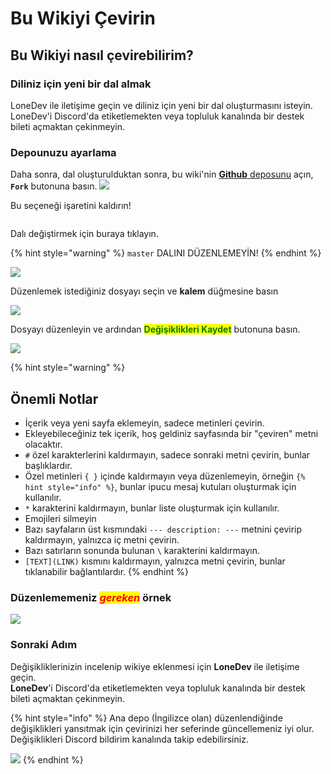 # Bu Wikiyi Çevirin

## Bu Wikiyi nasıl çevirebilirim?

### Diliniz için yeni bir dal almak

LoneDev ile iletişime geçin ve diliniz için yeni bir dal oluşturmasını isteyin.\
LoneDev'i Discord'da etiketlemekten veya topluluk kanalında bir destek bileti açmaktan çekinmeyin.

### Depounuzu ayarlama

Daha sonra, dal oluşturulduktan sonra, bu wiki'nin [**Github** deposunu](https://github.com/LoneDev6/Wiki-ItemsAdder) açın, **`Fork`** butonuna basın.
![](<../.gitbook/assets/image (99) (1).png>)

Bu seçeneği işaretini kaldırın!

<figure><img src="../.gitbook/assets/image (2) (1) (2) (1).png" alt=""><figcaption></figcaption></figure>

Dalı değiştirmek için buraya tıklayın.

{% hint style="warning" %}
`master` DALINI DÜZENLEMEYİN!
{% endhint %}

![](<../.gitbook/assets/image (94).png>)

Düzenlemek istediğiniz dosyayı seçin ve **kalem** düğmesine basın

![](<../.gitbook/assets/image (63).png>)
 
Dosyayı düzenleyin ve ardından <mark style="color:green;">**Değişiklikleri Kaydet**</mark> butonuna basın.

![](<../.gitbook/assets/image (76) (1).png>)

{% hint style="warning" %}
## Önemli Notlar

* İçerik veya yeni sayfa eklemeyin, sadece metinleri çevirin.
* Ekleyebileceğiniz tek içerik, hoş geldiniz sayfasında bir "çeviren" metni olacaktır.
* `#` özel karakterlerini kaldırmayın, sadece sonraki metni çevirin, bunlar başlıklardır.
* Özel metinleri `{ }` içinde kaldırmayın veya düzenlemeyin, örneğin `{% hint style="info" %}`, bunlar ipucu mesaj kutuları oluşturmak için kullanılır.
* `*` karakterini kaldırmayın, bunlar liste oluşturmak için kullanılır.
* Emojileri silmeyin
* Bazı sayfaların üst kısmındaki `--- description: ---` metnini çevirip kaldırmayın, yalnızca iç metni çevirin.
* Bazı satırların sonunda bulunan `\` karakterini kaldırmayın.
* `[TEXT](LINK)` kısmını kaldırmayın, yalnızca metni çevirin, bunlar tıklanabilir bağlantılardır.
{% endhint %}

### Düzenlememeniz _<mark style="color:red;">gereken</mark>_ örnek

![](<../.gitbook/assets/image (80).png>)

### Sonraki Adım

Değişikliklerinizin incelenip wikiye eklenmesi için **LoneDev** ile iletişime geçin.\
**LoneDev**'i Discord'da etiketlemekten veya topluluk kanalında bir destek bileti açmaktan çekinmeyin.

{% hint style="info" %}
Ana depo (İngilizce olan) düzenlendiğinde değişiklikleri yansıtmak için çevirinizi her seferinde güncellemeniz iyi olur.\
Değişiklikleri Discord bildirim kanalında takip edebilirsiniz.

![](<../.gitbook/assets/image (73).png>)
{% endhint %}
